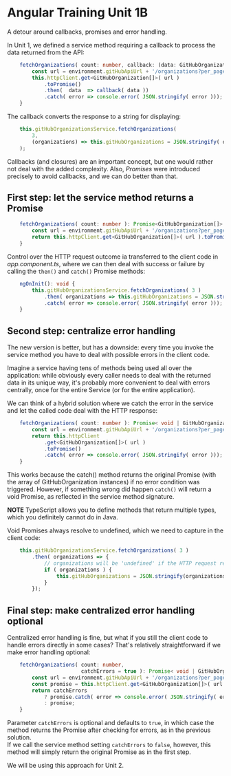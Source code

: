 # Angular Training Unit 1B

A detour around callbacks, promises and error handling.

In Unit 1, we defined a service method requiring a callback to process the data returned from the API:

```typescript
    fetchOrganizations( count: number, callback: (data: GitHubOrganization[]) => void ): void {
        const url = environment.gitHubApiUrl + '/organizations?per_page=' + count;
        this.httpClient.get<GitHubOrganization[]>( url )
            .toPromise()
            .then(  data  => callback( data ))
            .catch( error => console.error( JSON.stringify( error )));
    }
```

The callback converts the response to a string for displaying:

```typescript
    this.gitHubOrganizationsService.fetchOrganizations(
        3,
        (organizations) => this.gitHubOrganizations = JSON.stringify( organizations, undefined, 4 )
    );
```

Callbacks (and closures) are an important concept, but one would rather not deal with the added complexity. 
Also, _Promises_ were introduced precisely to avoid callbacks, and we can do better than that.

## First step: let the service method returns a Promise 

```typescript
    fetchOrganizations( count: number ): Promise<GitHubOrganization[]> {
        const url = environment.gitHubApiUrl + '/organizations?per_page=' + count;
        return this.httpClient.get<GitHubOrganization[]>( url ).toPromise();
    }
```

Control over the HTTP request outcome ia transferred to the client code in _app.component.ts_, 
where we can then deal with success or failure by calling the `then()` and `catch()` Promise methods:

```typescript
    ngOnInit(): void {
        this.gitHubOrganizationsService.fetchOrganizations( 3 )
            .then( organizations => this.gitHubOrganizations = JSON.stringify( organizations, undefined, 4 ))
            .catch( error => console.error( JSON.stringify( error )));
    }
```

## Second step: centralize error handling

The new version is better, but has a downside: every time you invoke the service method
you have to deal with possible errors in the client code.

Imagine a service having tens of methods being used all over the application: 
while obviously every caller needs to deal with the returned data in its unique way, 
it's probably more convenient to deal with errors centrally, 
once for the entire Service (or for the entire application).

We can think of a hybrid solution where we catch the error in the service and let the called
code deal with the HTTP response:

```typescript
    fetchOrganizations( count: number ): Promise< void | GitHubOrganization[] > {
        const url = environment.gitHubApiUrl + '/organizations?per_page=' + count;
        return this.httpClient
            .get<GitHubOrganization[]>( url )
            .toPromise()
            .catch( error => console.error( JSON.stringify( error )));
    }
```

This works because the catch() method returns the original Promise 
(with the array of GitHubOrganization instances) if no error condition was triggered. 
However, if something wrong did happen `catch()` will return a void Promise, 
as reflected in the service method signature.

**NOTE** TypeScript allows you to define methods that return multiple types, which you definitely cannot do in Java.

Void Promises always resolve to undefined, which we need to capture in the client code:

```typescript
    this.gitHubOrganizationsService.fetchOrganizations( 3 )
        .then( organizations => {
            // organizations will be 'undefined' if the HTTP request resulted in an error condition
            if ( organizations ) {
                this.gitHubOrganizations = JSON.stringify(organizations, undefined, 4);
            }
        });
```

## Final step: make centralized error handling optional

Centralized error handling is fine, but what if you still the client code to handle errors 
directly in some cases? That's relatively straightforward if we make error handling optional:

```typescript
    fetchOrganizations( count: number,
                        catchErrors = true ): Promise< void | GitHubOrganization[]> {
        const url = environment.gitHubApiUrl + '/organizations?per_page=' + count;
        const promise = this.httpClient.get<GitHubOrganization[]>( url ).toPromise();
        return catchErrors
            ? promise.catch( error => console.error( JSON.stringify( error )))
            : promise;
    }
```
Parameter `catchErrors` is optional and defaults to `true`, in which case the method returns 
the Promise after checking for errors, as in the previous solution.  
If we call the service method setting `catchErrors` to `false`, however, this method will simply return the 
original Promise as in the first step.

We will be using this approach for Unit 2.
